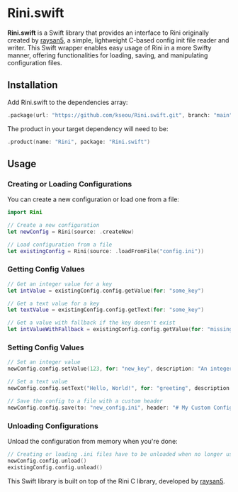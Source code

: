 # Rini.swift

**Rini.swift** is a Swift library that provides an interface to Rini originally created by [raysan5](https://github.com/raysan5/rini), a simple, lightweight C-based config init file reader and writer. This Swift wrapper enables easy usage of Rini in a more Swifty manner, offering functionalities for loading, saving, and manipulating configuration files.

## Installation
Add Rini.swift to the dependencies array:

```swift
.package(url: "https://github.com/kseou/Rini.swift.git", branch: "main")
```

The product in your target dependency will need to be:

```swift
.product(name: "Rini", package: "Rini.swift")
```

## Usage

### Creating or Loading Configurations

You can create a new configuration or load one from a file:

```swift
import Rini

// Create a new configuration
let newConfig = Rini(source: .createNew)

// Load configuration from a file
let existingConfig = Rini(source: .loadFromFile("config.ini"))
```

### Getting Config Values

```swift
// Get an integer value for a key
let intValue = existingConfig.config.getValue(for: "some_key")

// Get a text value for a key
let textValue = existingConfig.config.getText(for: "some_key")

// Get a value with fallback if the key doesn't exist
let intValueWithFallback = existingConfig.config.getValue(for: "missing_key", fallback: 42)
```

### Setting Config Values

```swift
// Set an integer value
newConfig.config.setValue(123, for: "new_key", description: "An integer value")

// Set a text value
newConfig.config.setText("Hello, World!", for: "greeting", description: "A greeting message")

// Save the config to a file with a custom header
newConfig.config.save(to: "new_config.ini", header: "# My Custom Config")
```

### Unloading Configurations

Unload the configuration from memory when you're done:

```swift
// Creating or loading .ini files have to be unloaded when no longer used or on application closure.
newConfig.config.unload()
existingConfig.config.unload()
```


This Swift library is built on top of the Rini C library, developed by [raysan5](https://github.com/raysan5/rini).

